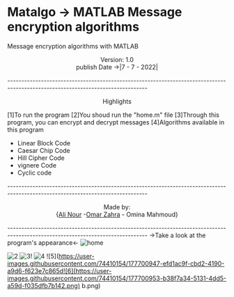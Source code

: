# Matalgo -> MATLAB Message encryption algorithms
Message encryption algorithms with MATLAB
<p align="center"> Version: 1.0<br> publish Date ->|7 - 7 - 2022|</p>
--------------------------------------------------------------------------------------------------------------------------------
<p align="center"> Highlights </p>

[1]To run the program
[2]You shoud run the "home.m" file
[3]Through this program, you can encrypt and decrypt messages
[4]Algorithms available in this program
<ul>
  <li>Linear Block Code</li>
  <li>Caesar Chip Code</li>
  <li>Hill Cipher Code</li>
  <li>vignere Code</li>
  <li>Cyclic code</li>
</ul>
--------------------------------------------------------------------------------------------------------------------------------
<p align="center"> Made by: <br>{<a href="https://www.linkedin.com/in/ali-nour-3309581b9/">Ali Nour</a> -<a href="https://www.linkedin.com/in/omar-zahra-0021941a8/">Omar Zahra</a> - Omina Mahmoud}</p>
--------------------------------------------------------------------------------------------------------------------------------
->Take a look at the program's appearance<-
<img src="[pic_trulli.jpg](https://user-images.githubusercontent.com/74410154/177700860-945fcb0a-92a4-4c25-b51d-608d0aaab52e.png)" alt="home">

![2](https://user-images.githubusercontent.com/74410154/177700866-e42ecb87-1afa-484c-ae73-d7ffe7008cd3.png)
![3](https://user-images.githubusercontent.com/74410154/177700868-4a09f59a-5beb-476b-9170-7796209de2a4.png)!
![4](https://user-images.githubusercontent.com/74410154/177700936-fb170c2d-f852-4d24-9516-3e3336c188e0.png)
![5](https://user-images.githubusercontent.com/74410154/177700947-efd1ac9f-cbd2-4190-a9d6-f623e7c865d![6](https://user-images.githubusercontent.com/74410154/177700953-b38f7a34-5131-4dd5-a59d-f035dfb7b142.png)
b.png)

